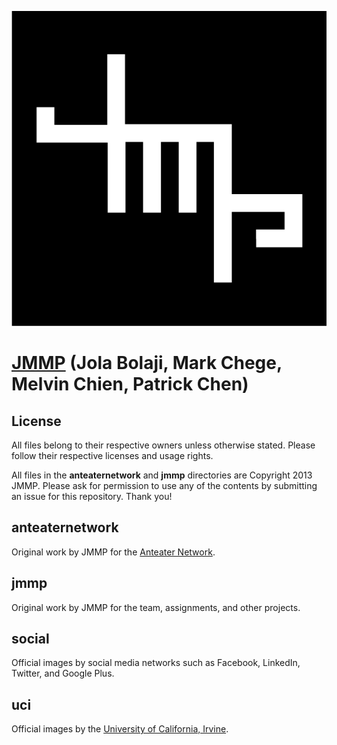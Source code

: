 ![JMMP](jmmp/logos/jmmp_logo_black.png)
# [JMMP](http://jmmp.github.com) (Jola Bolaji, Mark Chege, Melvin Chien, Patrick Chen)

## License
All files belong to their respective owners unless otherwise stated. Please follow their respective licenses and usage rights.

All files in the **anteaternetwork** and **jmmp** directories are Copyright 2013 JMMP. Please ask for permission to use any of the contents by submitting an issue for this repository. Thank you!

## anteaternetwork
Original work by JMMP for the [Anteater Network](http://jmmp.github.com/AnteaterNetwork/).

## jmmp
Original work by JMMP for the team, assignments, and other projects.

## social
Official images by social media networks such as Facebook, LinkedIn, Twitter, and Google Plus.

## uci
Official images by the [University of California, Irvine](http://uci.edu).
